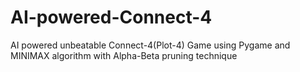 # AI-powered-Connect-4
AI powered unbeatable Connect-4(Plot-4) Game using Pygame and MINIMAX algorithm with Alpha-Beta pruning technique
